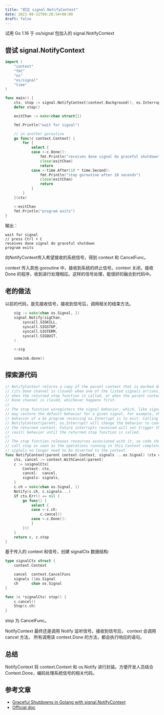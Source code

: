```yaml
---
title: "初见 signal.NotifyContext"
date: 2021-08-31T00:28:54+08:00
draft: false
---
```


试用 Go 1.16 于 os/signal 包加入的 signal.NotifyContext
<!--more-->

## 尝试 signal.NotifyContext
```go
import (
	"context"
	"fmt"
	"os"
	"os/signal"
	"time"
)

func main() {
	ctx, stop := signal.NotifyContext(context.Background(), os.Interrupt, os.Kill)
	defer stop()

	exitChan := make(chan struct{})

	fmt.Println("wait for signal")

	// in another goroutine
	go func(c context.Context) {
		for {
			select {
			case <-c.Done():
				fmt.Println("receives done signal do graceful shutdown")
				close(exitChan)
				return
			case <-time.After(10 * time.Second):
				fmt.Println("stop goroutine after 10 seconds")
				close(exitChan)
				return
			}
		}
	}(ctx)

	<-exitChan
	fmt.Println("program exits")
}
```
输出：
```
wait for signal
// press Ctrl + C
receives done signal do graceful shutdown
program exits
```

向NotifyContext传入希望接收的系统信号，得到 context 和 CancelFunc。

context 传入其他 goroutine 中，接收到系统的终止信号。context 关闭，接收 Done 的程序，收到进行处理相应。这样的信号处理，能很好的融合到代码中。


## 老的做法
以前的代码，是先接收信号，接收到信号后，调用相关的结束方法。
```go
	sig := make(chan os.Signal, 1)
	signal.Notify(sigChan,
		syscall.SIGKILL,
		syscall.SIGSTOP,
		syscall.SIGTERM,
		syscall.SIGQUIT,
	)

	<-sig
	
	someJob.done()
```


## 探索源代码
```go
// NotifyContext returns a copy of the parent context that is marked done
// (its Done channel is closed) when one of the listed signals arrives,
// when the returned stop function is called, or when the parent context's
// Done channel is closed, whichever happens first.
//
// The stop function unregisters the signal behavior, which, like signal.Reset,
// may restore the default behavior for a given signal. For example, the default
// behavior of a Go program receiving os.Interrupt is to exit. Calling
// NotifyContext(parent, os.Interrupt) will change the behavior to cancel
// the returned context. Future interrupts received will not trigger the default
// (exit) behavior until the returned stop function is called.
//
// The stop function releases resources associated with it, so code should
// call stop as soon as the operations running in this Context complete and
// signals no longer need to be diverted to the context.
func NotifyContext(parent context.Context, signals ...os.Signal) (ctx context.Context, stop context.CancelFunc) {
	ctx, cancel := context.WithCancel(parent)
	c := &signalCtx{
		Context: ctx,
		cancel:  cancel,
		signals: signals,
	}
	c.ch = make(chan os.Signal, 1)
	Notify(c.ch, c.signals...)
	if ctx.Err() == nil {
		go func() {
			select {
			case <-c.ch:
				c.cancel()
			case <-c.Done():
			}
		}()
	}
	return c, c.stop
}
```
基于传入的 context 和信号，创建 signalCtx 数据结构:
```go
type signalCtx struct {
	context.Context

	cancel  context.CancelFunc
	signals []os.Signal
	ch      chan os.Signal
}

func (c *signalCtx) stop() {
	c.cancel()
	Stop(c.ch)
}
```
stop 为 CancelFunc。

NotifyContext 最终还是调用 Notify 监听信号。接收到信号后， context 会调用 cancel 方法， 所有调用该 context.Done 的方法，都会执行响应的语句。

## 总结
NotifyContext 将 context.Context 和 os.Notify 进行封装。方便开发人员结合 Context.Done，编码处理系统信号的相关代码。

## 参考文章
- [Graceful Shutdowns in Golang with signal.NotifyContext](https://millhouse.dev/posts/graceful-shutdowns-in-golang-with-signal-notify-context)
- [Official doc](https://pkg.go.dev/os/signal#NotifyContext)